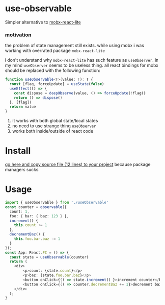 # use-observable

Simpler alternative to [mobx-react-lite](https://github.com/mobxjs/mobx-react-lite)

### motivation
the problem of state management still exists. while using mobx i was working with overrated package `mobx-react-lite`


i don't understand why `mobx-react-lite` has such feature as `useObserver`.
in my mind `useObserver` seems to be useless thing. all react bindings for mobx should be replaced with the following function:
```ts
function useObservable<T>(value: T): T {
  const [flag, forceUpdate] = useState(false)
  useEffect(() => {
    const dispose = deepObserve(value, () => forceUpdate(!flag))
    return () => dispose()
  }, [flag])
  return value
}
```

1. it works with both global state/local states
2. no need to use strange thing `useObserver`
3. works both inside/outside of react code

# Install
[go here and copy source file (12 lines) to your project](https://github.com/fletcherist/use-observable/blob/master/useObservable.ts) because package managers sucks

# Usage
```ts
import { useObservable } from './useObservable'
const counter = observable({
  count: 1,
  foo: { bar: { baz: 123 } },
  increment() {
    this.count += 1
  },
  decrementBaz() {
    this.foo.bar.baz -= 1
  }
});
const App: React.FC = () => {
  const state = useObservable(counter)
  return (
    <div>
        <p>count: {state.count}</p>
        <p>baz: {state.foo.bar.baz}</p>
        <button onClick={() => state.increment() }>increment counter</button>
        <button onClick={() => counter.decrementBaz += 1}>decrement baz</button>
    </div>
  );
}
```
